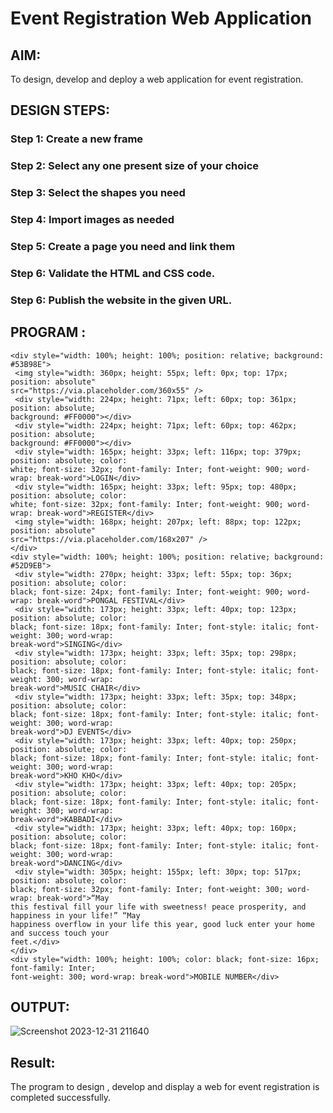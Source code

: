 # Event Registration Web Application

## AIM:
To design, develop and deploy a web application for event registration.

## DESIGN STEPS:

### Step 1: Create a new frame

### Step 2: Select any one present size of your choice

### Step 3: Select the shapes you need

### Step 4: Import images as needed

### Step 5: Create a page you need and link them

### Step 6: Validate the HTML and CSS code.

### Step 6: Publish the website in the given URL.

## PROGRAM :
```
<div style="width: 100%; height: 100%; position: relative; background: #53B98E">
 <img style="width: 360px; height: 55px; left: 0px; top: 17px; position: absolute" 
src="https://via.placeholder.com/360x55" />
 <div style="width: 224px; height: 71px; left: 60px; top: 361px; position: absolute; 
background: #FF0000"></div>
 <div style="width: 224px; height: 71px; left: 60px; top: 462px; position: absolute; 
background: #FF0000"></div>
 <div style="width: 165px; height: 33px; left: 116px; top: 379px; position: absolute; color: 
white; font-size: 32px; font-family: Inter; font-weight: 900; word-wrap: break-word">LOGIN</div>
 <div style="width: 165px; height: 33px; left: 95px; top: 480px; position: absolute; color: 
white; font-size: 32px; font-family: Inter; font-weight: 900; word-wrap: break-word">REGISTER</div>
 <img style="width: 168px; height: 207px; left: 88px; top: 122px; position: absolute" 
src="https://via.placeholder.com/168x207" />
</div>
<div style="width: 100%; height: 100%; position: relative; background: #52D9EB">
 <div style="width: 270px; height: 33px; left: 55px; top: 36px; position: absolute; color: 
black; font-size: 24px; font-family: Inter; font-weight: 900; word-wrap: break-word">PONGAL FESTIVAL</div>
 <div style="width: 173px; height: 33px; left: 40px; top: 123px; position: absolute; color: 
black; font-size: 18px; font-family: Inter; font-style: italic; font-weight: 300; word-wrap: 
break-word">SINGING</div>
 <div style="width: 173px; height: 33px; left: 35px; top: 298px; position: absolute; color: 
black; font-size: 18px; font-family: Inter; font-style: italic; font-weight: 300; word-wrap: 
break-word">MUSIC CHAIR</div>
 <div style="width: 173px; height: 33px; left: 35px; top: 348px; position: absolute; color: 
black; font-size: 18px; font-family: Inter; font-style: italic; font-weight: 300; word-wrap: 
break-word">DJ EVENTS</div>
 <div style="width: 173px; height: 33px; left: 40px; top: 250px; position: absolute; color: 
black; font-size: 18px; font-family: Inter; font-style: italic; font-weight: 300; word-wrap: 
break-word">KHO KHO</div>
 <div style="width: 173px; height: 33px; left: 40px; top: 205px; position: absolute; color: 
black; font-size: 18px; font-family: Inter; font-style: italic; font-weight: 300; word-wrap: 
break-word">KABBADI</div>
 <div style="width: 173px; height: 33px; left: 40px; top: 160px; position: absolute; color: 
black; font-size: 18px; font-family: Inter; font-style: italic; font-weight: 300; word-wrap: 
break-word">DANCING</div>
 <div style="width: 305px; height: 155px; left: 30px; top: 517px; position: absolute; color: 
black; font-size: 32px; font-family: Inter; font-weight: 300; word-wrap: break-word">“May 
this festival fill your life with sweetness! peace prosperity, and happiness in your life!” “May 
happiness overflow in your life this year, good luck enter your home and success touch your 
feet.</div>
</div>
<div style="width: 100%; height: 100%; color: black; font-size: 16px; font-family: Inter; 
font-weight: 300; word-wrap: break-word">MOBILE NUMBER</div>
```
## OUTPUT:
![Screenshot 2023-12-31 211640](https://github.com/Bhuvana23013531/event-registration/assets/147125678/44641ac4-91b5-4dc8-aec1-0776275878e9)


## Result:
   The program to design , develop and display a web for event registration is completed successfully.
